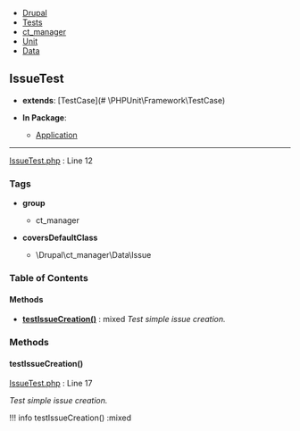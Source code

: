 
- [Drupal](../namespaces/drupal.md)
- [Tests](../namespaces/drupal-tests.md)
- [ct_manager](../namespaces/drupal-tests-ct-manager.md)
- [Unit](../namespaces/drupal-tests-ct-manager-unit.md)
- [Data](../namespaces/drupal-tests-ct-manager-unit-data.md)


## IssueTest

- **extends**: [TestCase](# \PHPUnit\Framework\TestCase)

- **In Package**:
    - [Application](../packages/Application.md)
  


---





[IssueTest.php](../files/web-modules-custom-ct-manager-tests-src-unit-data-issuetest.md) : Line 12





### Tags

- **group**
  - ct_manager

- **coversDefaultClass**
  - \Drupal\ct_manager\Data\Issue






### Table of Contents










#### Methods
- **[testIssueCreation()](../classes/Drupal-Tests-ct-manager-Unit-Data-IssueTest.md#testissuecreation)**
           : mixed
*Test simple issue creation.*









### Methods

#### testIssueCreation()

[IssueTest.php](../files/web-modules-custom-ct-manager-tests-src-unit-data-issuetest.md) : Line 17

*Test simple issue creation.*

!!! info
    testIssueCreation() :mixed













